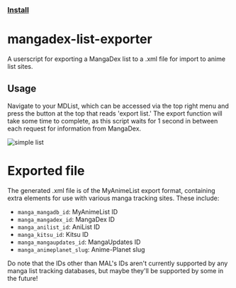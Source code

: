 ### [Install](https://raw.githubusercontent.com/MarvNC/mangadex-list-exporter/master/mangadex-list-exporter.user.js)
# mangadex-list-exporter
 A userscript for exporting a MangaDex list to a .xml file for import to anime list sites.
 
 ## Usage
 Navigate to your MDList, which can be accessed via the top right menu and press the button at the top that reads 'export list.' The export function will take some time to complete, as this script waits for 1 second in between each request for information from MangaDex.

 ![simple list](https://i.fiery.me/s5rzu.png)
 
# Exported file
 The generated .xml file is of the MyAnimeList export format, containing extra elements for use with various manga tracking sites. These include:
- `manga_mangadb_id`: MyAnimeList ID
- `manga_mangadex_id`: MangaDex ID
- `manga_anilist_id`: AniList ID
- `manga_kitsu_id`: Kitsu ID
- `manga_mangaupdates_id`: MangaUpdates ID
- `manga_animeplanet_slug`: Anime-Planet slug

Do note that the IDs other than MAL's IDs aren't currently supported by any manga list tracking databases, but maybe they'll be supported by some in the future!

